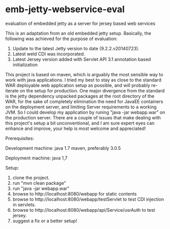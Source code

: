 emb-jetty-webservice-eval
=========================

evaluation of embedded jetty as a server for jersey based web services 


This is an adaptation from an old embedded jetty setup. Basically, the following was achieved for the purpose of evaluation:

1. Update to the latest Jetty version to date (9.2.2.v20140723).
2. Latest weld CDI was incorporated.
3. Latest Jersey version added with Servlet API 3.1 annotation based initialization

This project is based on maven, which is arguably the most sensible way to work with java applications. I tried my best to stay as close
to the standard WAR deployable web application setup as possible, and will probably re-iterate on the setup for production. One major divergence
from the standard is the jetty dependency unpacked packages at the root directory of the WAR, for the sake of completely elimination the need
for JavaEE containers on the deployment server, and limiting Server requirements to a working JVM. So I could develop my application by runing "java -jar webapp.war" on the production server. There are a couple of issues that make dealing with this project's setup a bit unconventional, 
and I am sure expert eyes can enhance and improve, your help is most welcome and appreciated!

Prerequisites:

Development machine:
java 1.7
maven, preferably 3.0.5

Deployment machine:
java 1,7


Setup:

1. clone the project.
2. run "mvn clean package"
3. run "java -jar webapp.war"
4. browse to  http://localhost:8080/webapp    for static contents
5. browse to  http://localhost:8080/webapp/testServlet    to test CDI injection in servlets.
6. browse to  http://localhost:8080/webapp/api/Service/usrAuth    to test jersey.
7. suggest a fix or a better setup!
